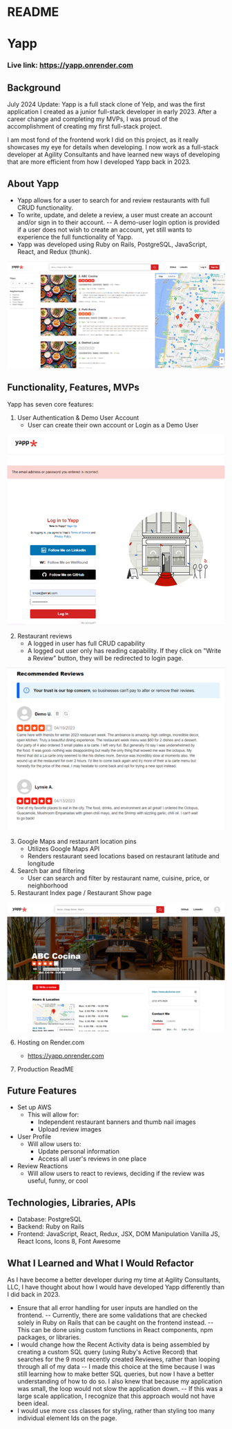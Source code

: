 # README

# Yapp 

### Live link: https://yapp.onrender.com

## Background 
July 2024 Update: Yapp is a full stack clone of Yelp, and was the first application I created as a junior full-stack developer in early 2023. After a career change and completing my MVPs, I was proud of the accomplishment of creating my first full-stack project. 

I am most fond of the frontend work I did on this project, as it really showcases my eye for details when developing. I now work as a full-stack developer at Agility Consultants and have learned new ways of developing that are more efficient from how I developed Yapp back in 2023.

## About Yapp
- Yapp allows for a user to search for and review restaurants with full CRUD functionality. 
- To write, update, and delete a review, a user must create an account and/or sign in to their account.
-- A demo-user login option is provided if a user does not wish to create an account, yet still wants to experience the full functionality of Yapp.
- Yapp was developed using Ruby on Rails, PostgreSQL, JavaScript, React, and Redux (thunk). 


![Yapp restaurant index page](./readme_images/YappIndexPage.png)


## Functionality, Features, MVPs

Yapp has seven core features: 

1. User Authentication & Demo User Account
    - User can create their own account or Login as a Demo User

![User auth](./readme_images/userAuth.png)

2. Restaurant reviews 
    - A logged in user has full CRUD capability 
    - A logged out user only has reading capability. If they click on "Write a Review" button, they will be redirected to login page.

![Logged in as Demo User - restaurant reviews](./readme_images/demoUserReviewCRUD.png)

3. Google Maps and restaurant location pins
    - Utilizes Google Maps API
    - Renders restaurant seed locations based on restaurant latitude and longitude
4. Search bar and filtering
    - User can search and filter by restaurant name, cuisine, price, or neighborhood
5. Restaurant Index page / Restaurant Show page 

![Restaurant show page](./readme_images/restoShowPage.png)

6. Hosting on Render.com
    - https://yapp.onrender.com

7. Production ReadME

## Future Features

- Set up AWS
    - This will allow for: 
        - Independent restaurant banners and thumb nail images 
        - Upload review images 
- User Profile 
    - Will allow users to:
        - Update personal information
        - Access all user's reviews in one place
- Review Reactions
    - Will allow users to react to reviews, deciding if the review was useful, funny, or cool

## Technologies, Libraries, APIs

- Database: PostgreSQL
- Backend: Ruby on Rails
- Frontend: JavaScript, React, Redux, JSX, DOM Manipulation Vanilla JS, React Icons, Icons 8, Font Awesome

## What I Learned and What I Would Refactor
As I have become a better developer during my time at Agility Consultants, LLC, I have thought about how I would have developed Yapp differently than I did back in 2023.

- Ensure that all error handling for user inputs are handled on the frontend.
-- Currently, there are some validations that are checked solely in Ruby on Rails that can be caught on the frontend instead.
-- This can be done using custom functions in React components, npm packages, or libraries.
- I would change how the Recent Activity data is being assembled by creating a custom SQL query (using Ruby's Active Record) that searches for the 9 most recently created Reviewes, rather than looping through all of my data
-- I made this choice at the time because I was still learning how to make better SQL queries, but now I have a better understanding of how to do so. I also knew that because my application was small, the loop would not slow the application down.
-- If this was a large scale application, I recognize that this approach would not have been ideal.
- I would use more css classes for styling, rather than styling too many individual element Ids on the page. 
